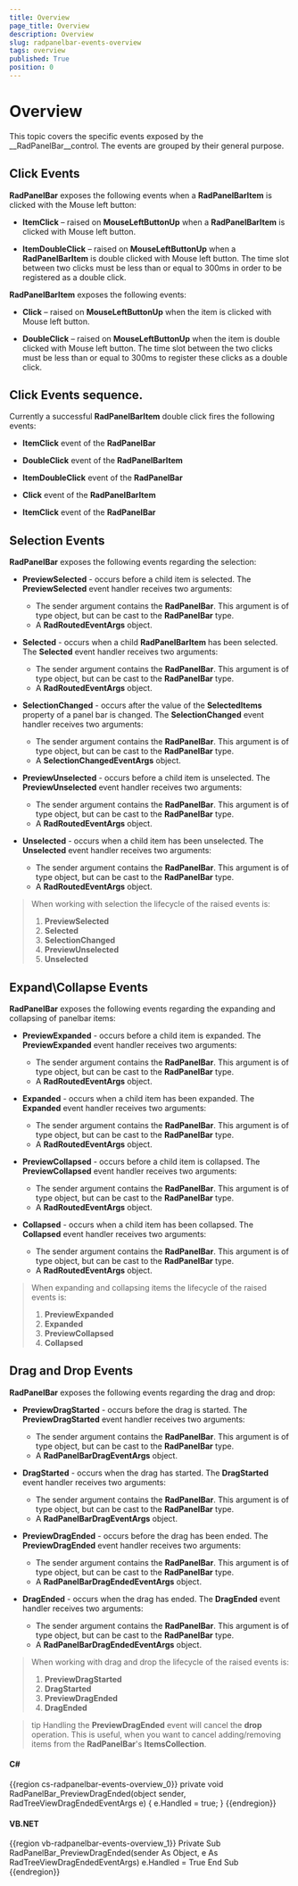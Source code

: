 ```yaml
---
title: Overview
page_title: Overview
description: Overview
slug: radpanelbar-events-overview
tags: overview
published: True
position: 0
---
```


# Overview

This topic covers the specific events exposed by the __RadPanelBar__control. The events are grouped by their general purpose.	  

## Click Events

__RadPanelBar__ exposes the following events when a __RadPanelBarItem__ is clicked with the Mouse left button:		

* __ItemClick__ – raised on __MouseLeftButtonUp__ when a __RadPanelBarItem__ is clicked with Mouse left button.			

* __ItemDoubleClick__ – raised on __MouseLeftButtonUp__ when a __RadPanelBarItem__ is double clicked with Mouse left button. The time slot between two clicks must be less than or equal to 300ms in order to be registered as a double click.			

__RadPanelBarItem__ exposes the following events:		

* __Click__ – raised on __MouseLeftButtonUp__ when the item is clicked with Mouse left button.			

* __DoubleClick__ – raised on __MouseLeftButtonUp__ when the item is double clicked with Mouse left button. The time slot between the two clicks must be less than or equal to 300ms to register these clicks as a double click. 

## Click Events sequence.  

Currently a successful __RadPanelBarItem__ double click fires the following events:  

* __ItemClick__ event of the __RadPanelBar__

* __DoubleClick__ event of the __RadPanelBarItem__

* __ItemDoubleClick__ event of the __RadPanelBar__

* __Click__ event of the __RadPanelBarItem__

* __ItemClick__ event of the __RadPanelBar__

## Selection Events

__RadPanelBar__ exposes the following events regarding the selection:		

* __PreviewSelected__ - occurs before a child item is selected. The __PreviewSelected__ event handler receives two arguments:			
	* The sender argument contains the __RadPanelBar__. This argument is of type object, but can be cast to the __RadPanelBar__ type.
	* A __RadRoutedEventArgs__ object.				

* __Selected__ - occurs when a child __RadPanelBarItem__ has been selected. The __Selected__ event handler receives two arguments:
	* The sender argument contains the __RadPanelBar__. This argument is of type object, but can be cast to the __RadPanelBar__ type.
	* A __RadRoutedEventArgs__ object.			

* __SelectionChanged__ - occurs after the value of the __SelectedItems__ property of a panel bar is changed. The __SelectionChanged__ event handler receives two arguments:			
	* The sender argument contains the __RadPanelBar__. This argument is of type object, but can be cast to the __RadPanelBar__ type.
	* A __SelectionChangedEventArgs__ object.				

* __PreviewUnselected__ - occurs before a child item is unselected. The __PreviewUnselected__ event handler receives two arguments:
	* The sender argument contains the __RadPanelBar__. This argument is of type object, but can be cast to the __RadPanelBar__ type.
	* A __RadRoutedEventArgs__ object.				

* __Unselected__ - occurs when a child item has been unselected. The __Unselected__ event handler receives two arguments:
	* The sender argument contains the __RadPanelBar__. This argument is of type object, but can be cast to the __RadPanelBar__ type.
	* A __RadRoutedEventArgs__ object.				

>When working with selection the lifecycle of the raised events is:
> 1. __PreviewSelected__
> 2. __Selected__
> 3. __SelectionChanged__
> 4. __PreviewUnselected__
> 5. __Unselected__

## Expand\Collapse Events

__RadPanelBar__ exposes the following events regarding the expanding and collapsing of panelbar items:		

* __PreviewExpanded__ - occurs before a child item is expanded. The __PreviewExpanded__ event handler receives two arguments:
	* The sender argument contains the __RadPanelBar__. This argument is of type object, but can be cast to the __RadPanelBar__ type.
	* A __RadRoutedEventArgs__ object.				

* __Expanded__ - occurs when a child item has been expanded. The __Expanded__ event handler receives two arguments:
	* The sender argument contains the __RadPanelBar__. This argument is of type object, but can be cast to the __RadPanelBar__ type.
	* A __RadRoutedEventArgs__ object.				

* __PreviewCollapsed__ - occurs before a child item is collapsed. The __PreviewCollapsed__ event handler receives two arguments:
	* The sender argument contains the __RadPanelBar__. This argument is of type object, but can be cast to the __RadPanelBar__ type.
	* A __RadRoutedEventArgs__ object.				

* __Collapsed__ - occurs when a child item has been collapsed. The __Collapsed__ event handler receives two arguments:
	* The sender argument contains the __RadPanelBar__. This argument is of type object, but can be cast to the __RadPanelBar__ type.
	* A __RadRoutedEventArgs__ object.					

>When expanding and collapsing items the lifecycle of the raised events is:
> 1. __PreviewExpanded__
> 2. __Expanded__
> 3. __PreviewCollapsed__
> 4. __Collapsed__

## Drag and Drop Events

__RadPanelBar__ exposes the following events regarding the drag and drop:		

* __PreviewDragStarted__ - occurs before the drag is started. The __PreviewDragStarted__ event handler receives two arguments:			
	* The sender argument contains the __RadPanelBar__. This argument is of type object, but can be cast to the __RadPanelBar__ type.
	* A __RadPanelBarDragEventArgs__ object.				

* __DragStarted__ - occurs when the drag has started. The __DragStarted__ event handler receives two arguments:
	* The sender argument contains the __RadPanelBar__. This argument is of type object, but can be cast to the __RadPanelBar__ type.
	* A __RadPanelBarDragEventArgs__ object.			

* __PreviewDragEnded__ - occurs before the drag has been ended. The __PreviewDragEnded__ event handler receives two arguments:
	* The sender argument contains the __RadPanelBar__. This argument is of type object, but can be cast to the __RadPanelBar__ type.
	* A __RadPanelBarDragEndedEventArgs__ object.				

* __DragEnded__ - occurs when the drag has ended. The __DragEnded__ event handler receives two arguments:
	* The sender argument contains the __RadPanelBar__. This argument is of type object, but can be cast to the __RadPanelBar__ type.
	* A __RadPanelBarDragEndedEventArgs__ object.				

>When working with drag and drop the lifecycle of the raised events is:
> 1. __PreviewDragStarted__
> 2. __DragStarted__
> 3. __PreviewDragEnded__
> 4. __DragEnded__

>tip Handling the __PreviewDragEnded__ event will cancel the __drop__ operation. This is useful, when you want to cancel adding/removing items from the __RadPanelBar__'s __ItemsCollection__.		  

#### __C#__
{{region cs-radpanelbar-events-overview_0}}
	private void RadPanelBar_PreviewDragEnded(object sender, RadTreeViewDragEndedEventArgs e)
	{
	    e.Handled = true;
	}
{{endregion}}
#### __VB.NET__
{{region vb-radpanelbar-events-overview_1}}
	Private Sub RadPanelBar_PreviewDragEnded(sender As Object, e As RadTreeViewDragEndedEventArgs)
	    e.Handled = True
	End Sub
{{endregion}}